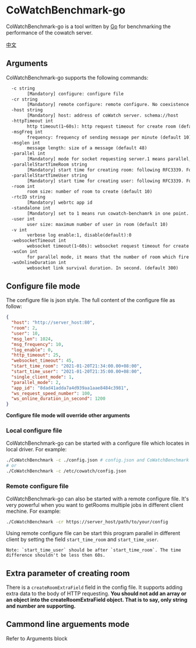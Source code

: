 # CoWatchBenchmark-go
CoWatchBenchmark-go is a tool written by [Go](http://golang.org/) for benchmarking the performance of the cowatch server. 

[中文](./README_CN.md)

## Arguments

CoWatchBenchmark-go supports the following commands:

```txt
  -c string
        [Mandatory] configure: configure file
  -cr string
        [Mandatory] remote configure: remote configure. No coexistence with -c
  -host string
        [Mandatory] host: address of coWatch server. schema://host
  -httpTimeout int
        http timeout(1~60s): http request timeout for create room (default 25)
  -msgFreq int
        frequency: frequency of sending message per minute (default 10)
  -msglen int
        message length: size of a message (default 48)
  -parallel int
        [Mandatory] mode for socket requesting server.1 means parallel, 0 means serial (default 1)
  -parallelStartTimeRoom string
        [Mandatory] start time for creating room: following RFC3339. For example: 2017-12-08T00:08:00.00+08:00
  -parallelStartTimeUser string
        [Mandatory] start time for creating user: following RFC3339. For example: 2017-12-08T00:08:00.00+08:00
  -room int
        room size: number of room to create (default 10)
  -rtcID string
        [Mandatory] webrtc app id
  -standalone int
        [Mandatory] set to 1 means run cowatch-benchamrk in one point. 0 means multi-point in the same time (default 1)
  -user int
        user size: maximum number of user in room (default 10)
  -v int
        verbose log enable:1, disable(default):0
  -websocketTimeout int
        websocket timeout(1~60s): websocket request timeout for create user (default 45)
  -wsCon int
        for parallel mode, it means that the number of room which fire websockets. It should be positive and only valid when parallel_mode=2 (default 1)
  -wsOnlineDuration int
        websocket link survival duration. In second. (default 300)

```

## Configure file mode

The configure file is json style. The full content of the configure file as follow:

```json
{
  "host": "http://server_host:80",
  "room": 2,
  "user": 10,
  "msg_len": 1024,
  "msg_frequency": 10,
  "log_enable": 0,
  "http_timeout": 25,
  "websocket_timeout": 45,
  "start_time_room": "2021-01-20T21:34:00.00+08:00",
  "start_time_user": "2021-01-20T21:35:00.00+08:00",
  "single_client_mode": 1,
  "parallel_mode": 2,
  "app_id": "8dad41adda7a4d939aa1aae8484c3981",
  "ws_request_speed_number": 100,
  "ws_online_duration_in_second": 1200
}
```

**Configure file mode will override other arguments**

### Local configure file
CoWatchBenchmark-go can be started with a configure file which locates in local driver. For example:
```bash
./CoWatchBenchmark -c ./config.json # config.json and CoWatchBenchmark are in the same directory.
# or
./CoWatchBenchmark -c /etc/cowatch/config.json
```

### Remote configure file
CoWatchBenchmark-go can also be started with a remote configure file. It's very powerful when you want to getRooms multiple jobs in different client mechine. For example:

```bash
./CoWatchBenchmark -cr https://server_host/path/to/your/config
```
Using remote configure file can be start this program parallel in different client by setting the field `start_time_room` and `start_time_user`.

    Note: `start_time_user` should be after `start_time_room`. The time difference shouldn't be less then 60s.

## Extra parameter of creating room
There is a `createRoomExtraField` field in the config file. It supports adding extra data to the body of HTTP requesting. **You should not add an array or an object into the createRoomExtraField object. That is to say, only string and number are supporting.**

## Cammond line arguements mode
Refer to Arguments block
